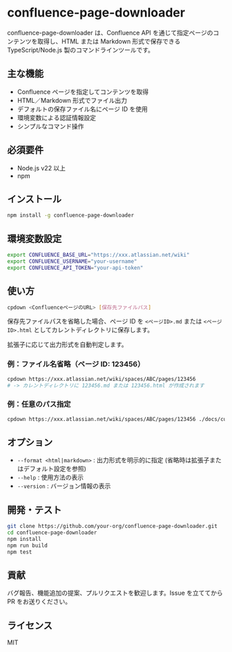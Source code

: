 # confluence-page-downloader

confluence-page-downloader は、Confluence API を通じて指定ページのコンテンツを取得し、HTML または Markdown 形式で保存できる TypeScript/Node.js 製のコマンドラインツールです。

## 主な機能

- Confluence ページを指定してコンテンツを取得
- HTML／Markdown 形式でファイル出力
- デフォルトの保存ファイル名にページ ID を使用
- 環境変数による認証情報設定
- シンプルなコマンド操作

## 必須要件

- Node.js v22 以上
- npm

## インストール

```bash
npm install -g confluence-page-downloader
```

## 環境変数設定

```bash
export CONFLUENCE_BASE_URL="https://xxx.atlassian.net/wiki"
export CONFLUENCE_USERNAME="your-username"
export CONFLUENCE_API_TOKEN="your-api-token"
```

## 使い方

```bash
cpdown <ConfluenceページのURL> [保存先ファイルパス]
```

保存先ファイルパスを省略した場合、ページ ID を `<ページID>.md` または `<ページID>.html` としてカレントディレクトリに保存します。

拡張子に応じて出力形式を自動判定します。

### 例：ファイル名省略（ページ ID: 123456）

```bash
cpdown https://xxx.atlassian.net/wiki/spaces/ABC/pages/123456
# -> カレントディレクトリに 123456.md または 123456.html が作成されます
```

### 例：任意のパス指定

```bash
cpdown https://xxx.atlassian.net/wiki/spaces/ABC/pages/123456 ./docs/custom.md
```

## オプション

- `--format <html|markdown>` : 出力形式を明示的に指定 (省略時は拡張子またはデフォルト設定を参照)
- `--help` : 使用方法の表示
- `--version` : バージョン情報の表示

## 開発・テスト

```bash
git clone https://github.com/your-org/confluence-page-downloader.git
cd confluence-page-downloader
npm install
npm run build
npm test
```

## 貢献

バグ報告、機能追加の提案、プルリクエストを歓迎します。Issue を立ててから PR をお送りください。

## ライセンス

MIT
